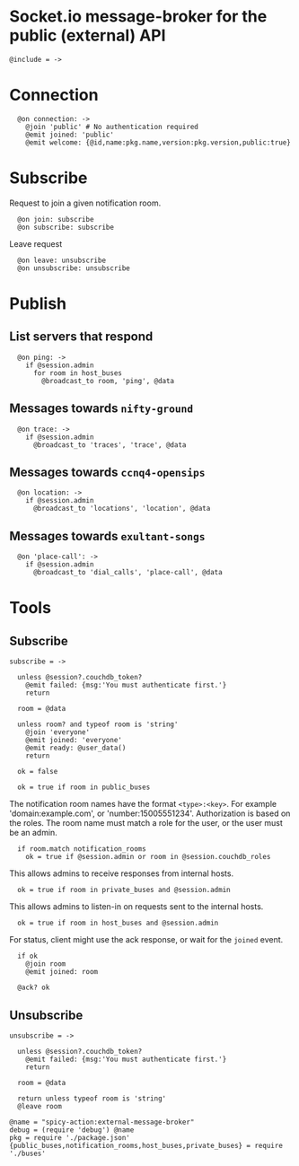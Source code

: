 Socket.io message-broker for the public (external) API
======================================================

    @include = ->

Connection
==========

      @on connection: ->
        @join 'public' # No authentication required
        @emit joined: 'public'
        @emit welcome: {@id,name:pkg.name,version:pkg.version,public:true}

Subscribe
=========

Request to join a given notification room.

      @on join: subscribe
      @on subscribe: subscribe

Leave request

      @on leave: unsubscribe
      @on unsubscribe: unsubscribe

Publish
=======

List servers that respond
-------------------------

      @on ping: ->
        if @session.admin
          for room in host_buses
            @broadcast_to room, 'ping', @data

Messages towards `nifty-ground`
-------------------------------

      @on trace: ->
        if @session.admin
          @broadcast_to 'traces', 'trace', @data

Messages towards `ccnq4-opensips`
---------------------------------

      @on location: ->
        if @session.admin
          @broadcast_to 'locations', 'location', @data

Messages towards `exultant-songs`
---------------------------------

      @on 'place-call': ->
        if @session.admin
          @broadcast_to 'dial_calls', 'place-call', @data

Tools
=====

Subscribe
---------

    subscribe = ->

      unless @session?.couchdb_token?
        @emit failed: {msg:'You must authenticate first.'}
        return

      room = @data

      unless room? and typeof room is 'string'
        @join 'everyone'
        @emit joined: 'everyone'
        @emit ready: @user_data()
        return

      ok = false

      ok = true if room in public_buses

The notification room names have the format `<type>:<key>`.
For example 'domain:example.com', or 'number:15005551234'.
Authorization is based on the roles. The room name must match a role for the user, or the user must be an admin.

      if room.match notification_rooms
        ok = true if @session.admin or room in @session.couchdb_roles

This allows admins to receive responses from internal hosts.

      ok = true if room in private_buses and @session.admin

This allows admins to listen-in on requests sent to the internal hosts.

      ok = true if room in host_buses and @session.admin

For status, client might use the ack response, or wait for the `joined` event.

      if ok
        @join room
        @emit joined: room

      @ack? ok

Unsubscribe
-----------

    unsubscribe = ->

      unless @session?.couchdb_token?
        @emit failed: {msg:'You must authenticate first.'}
        return

      room = @data

      return unless typeof room is 'string'
      @leave room

    @name = "spicy-action:external-message-broker"
    debug = (require 'debug') @name
    pkg = require './package.json'
    {public_buses,notification_rooms,host_buses,private_buses} = require './buses'

